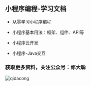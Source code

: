 
## 小程序编程-学习文档

- 从零学习小程序编程

- 小程序基本用法：框架、组件、API等

- 小程序云开发

- 小程序-Java交互


### 获取更多资料，关注公众号：祁大聪 

![qidacong](https://cdn.jsdelivr.net/gh/qidacong/blob-img@master/20220520/qidacong.4z0s3ud9vm80.webp)
